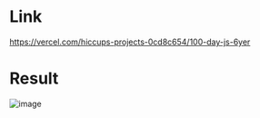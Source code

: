 # Link

https://vercel.com/hiccups-projects-0cd8c654/100-day-js-6yer

# Result

![image](https://github.com/puneetuttam/100_day_js/assets/44168950/f4330156-b882-4109-8c17-53b499de2140)
